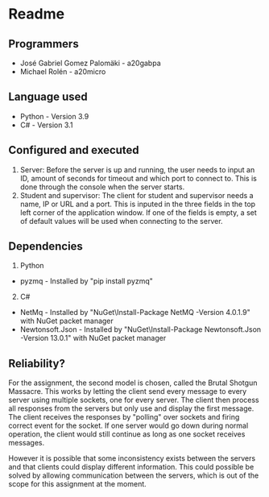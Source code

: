 # Readme
## Programmers
* José Gabriel Gomez Palomäki - a20gabpa
* Michael Rolén - a20micro 

## Language used
* Python - Version 3.9
* C# - Version 3.1

## Configured and executed
1. Server: Before the server is up and running, the user needs to input an ID, amount of seconds for timeout and which port to connect to. This is done through the console when the server starts.
2. Student and supervisor: The client for student and supervisor needs a name, IP or URL and a port. This 
is inputed in the three fields in the top left corner of the application window. If one of the fields is empty, a set of default values will be used when connecting to the server.

## Dependencies 
1. Python
* pyzmq - Installed by "pip install pyzmq"
2. C#
* NetMq \- Installed by "NuGet\Install-Package NetMQ -Version 4.0.1.9" with NuGet packet manager
* Newtonsoft.Json \- Installed by "NuGet\Install-Package Newtonsoft.Json -Version 13.0.1" with NuGet packet manager

## Reliability?
For the assignment, the second model is chosen, called the Brutal Shotgun Massacre. This works by letting the client send every message to every server using multiple sockets, one for every server. The client then process all responses from the servers but only use and display the first message. The client receives the responses by "polling" over sockets and firing correct event for the socket. If one server would go down during normal operation, the client would still continue as long as one socket receives messages.

However it is possible that some inconsistency exists between the servers and that clients could display different information. This could possible be solved by allowing communication between the servers, which is out of the scope for this assignment at the moment.
